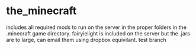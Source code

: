 # the_minecraft
includes all required mods to run on the server in the proper folders in the .minecraft game directory.
fairyielight is included on the server but the .jars are to large, can email them using dropbox equivilant.
test branch
